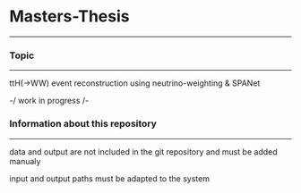 # Masters-Thesis
---

### Topic
---
ttH(->WW) event reconstruction using neutrino-weighting &amp; SPANet

-/ work in progress /-


### Information about this repository
---
data and output are not included in the git repository and must be added manualy

input and output paths must be adapted to the system
